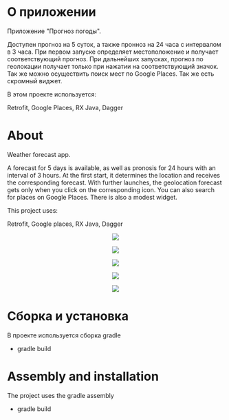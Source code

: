 
# О приложении
Приложение "Прогноз погоды".

Доступен прогноз на 5 суток, а также пронноз на 24 часа с интервалом в 3 часа. При первом запуске определяет местоположение и получает соответствующий прогноз.
При дальнейших запусках, прогноз по геолокации получает только при нажатии на соответствующий значок.
Так же можно осуществить поиск мест по Google Places. Так же есть скромный виджет.

В этом проекте используется:


Retrofit, Google Places, RX Java, Dagger

# About
Weather forecast app.

A forecast for 5 days is available, as well as pronosis for 24 hours with an interval of 3 hours.
 At the first start, it determines the location and receives the corresponding forecast.
With further launches, the geolocation forecast gets only when you click on the corresponding icon.
You can also search for places on Google Places. There is also a modest widget.

This project uses:


Retrofit, Google places, RX Java, Dagger

<p align="center">
  <img src="https://raw.githubusercontent.com/DmK78/weather/master/images/1.JPEG">
  </p>

  <p align="center">
    <img src="https://github.com/DmK78/Weather/blob/master/images/1.jpg">
    </p>

  <p align="center">
    <img src="https://raw.githubusercontent.com/DmK78/weather/master/images/2.JPEG">
    </p>
    <p align="center">
      <img src="https://raw.githubusercontent.com/DmK78/weather/master/images/3.JPEG">
      </p>
      <p align="center">
        <img src="https://raw.githubusercontent.com/DmK78/weather/master/images/4.JPEG">
        </p>



# Сборка и установка
В проекте используется сборка gradle
- gradle build

# Assembly and installation
The project uses the gradle assembly
- gradle build
